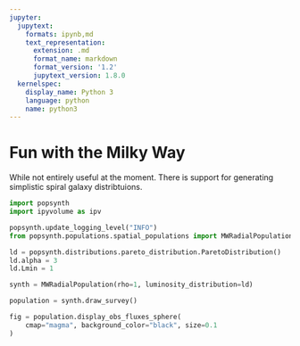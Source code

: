 ```yaml
---
jupyter:
  jupytext:
    formats: ipynb,md
    text_representation:
      extension: .md
      format_name: markdown
      format_version: '1.2'
      jupytext_version: 1.8.0
  kernelspec:
    display_name: Python 3
    language: python
    name: python3
---
```


# Fun with the Milky Way

While not entirely useful at the moment. There is support for generating simplistic spiral galaxy distribtuions.

```python
import popsynth
import ipyvolume as ipv

popsynth.update_logging_level("INFO")
from popsynth.populations.spatial_populations import MWRadialPopulation
```

```python
ld = popsynth.distributions.pareto_distribution.ParetoDistribution()
ld.alpha = 3
ld.Lmin = 1
```

```python
synth = MWRadialPopulation(rho=1, luminosity_distribution=ld)
```

```python
population = synth.draw_survey()
```

```python
fig = population.display_obs_fluxes_sphere(
    cmap="magma", background_color="black", size=0.1
)
```
